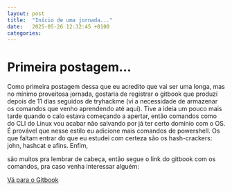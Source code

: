 ```yaml
---
layout: post
title:  "Início de uma jornada..."
date:   2025-05-26 12:32:45 +0100
categories:
---
```


# Primeira postagem...
Como primeira postagem dessa que eu acredito que vai ser uma longa, mas no mínimo proveitosa jornada, gostaria de registrar o gitbook que produzi depois de 11 dias seguidos de tryhackme (vi a necessidade de armazenar os comandos que venho aprendendo até aqui).
Tive a ideia um pouco mais tarde quando o calo estava começando a apertar, então comandos como do CLI do Linux vou acabar não salvando por já ter certo domínio com o OS. É provável que nesse estilo eu adicione mais comandos de powershell.
Os que faltam entrar do que eu estudei com certeza são os hash-crackers: john, hashcat e afins. Enfim,

são muitos pra lembrar de cabeça, então segue o link do gitbook com os comandos, pra caso venha interessar alguém:

[Vá para o Gitbook](https://anotacoes-do-imperador.gitbook.io/comandos-pentesting)
